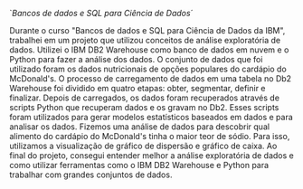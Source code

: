 `*Bancos de dados e SQL para Ciência de Dados*´

Durante o curso "Bancos de dados e SQL para Ciência de Dados da IBM", trabalhei em um projeto que utilizou conceitos de análise exploratória de dados. Utilizei o IBM DB2 Warehouse como banco de dados em nuvem e o Python para fazer a análise dos dados. O conjunto de dados que foi utilizado foram os dados nutricionais de opções populares do cardápio do McDonald's.
O processo de carregamento de dados em uma tabela no Db2 Warehouse foi dividido em quatro etapas: obter, segmentar, definir e finalizar. Depois de carregados, os dados foram recuperados através de scripts Python que recuperam dados e os gravam no Db2. Esses scripts foram utilizados para gerar modelos estatísticos baseados em dados e para analisar os dados.
Fizemos uma análise de dados para descobrir qual alimento do cardápio do McDonald's tinha o maior teor de sódio. Para isso, utilizamos a visualização de gráfico de dispersão e gráfico de caixa.
Ao final do projeto, consegui entender melhor a análise exploratória de dados e como utilizar ferramentas como o IBM DB2 Warehouse e Python para trabalhar com grandes conjuntos de dados.
